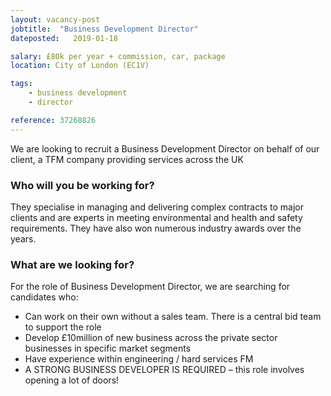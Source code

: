 ```yaml
---
layout: vacancy-post
jobtitle:  "Business Development Director"
dateposted:   2019-01-18

salary: £80k per year + commission, car, package
location: City of London (EC1V)

tags:
    - business development
    - director

reference: 37268826
---
```


We are looking to recruit a Business Development Director on behalf of our client, a TFM company providing services across the UK

### Who will you be working for?

They specialise in managing and delivering complex contracts to major clients and are experts in meeting environmental and health and safety requirements. They have also won numerous industry awards over the years.

### What are we looking for?

For the role of Business Development Director, we are searching for candidates who:

- Can work on their own without a sales team. There is a central bid team to support the role
- Develop £10million of new business across the private sector businesses in specific market segments
- Have experience within engineering / hard services FM
- A STRONG BUSINESS DEVELOPER IS REQUIRED – this role involves opening a lot of doors!
